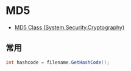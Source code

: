 # MD5

- [MD5 Class (System.Security.Cryptography)](https://docs.microsoft.com/en-us/dotnet/api/system.security.cryptography.md5?view=netframework-4.8)

## 常用

```c#
int hashcode = filename.GetHashCode();
```
